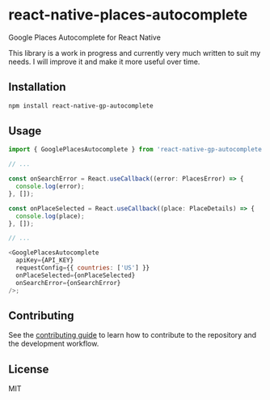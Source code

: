 # react-native-places-autocomplete

Google Places Autocomplete for React Native

This library is a work in progress and currently very much written to suit my needs. I will improve it and make it more useful over time.

## Installation

```sh
npm install react-native-gp-autocomplete
```

## Usage

```js
import { GooglePlacesAutocomplete } from 'react-native-gp-autocomplete';

// ...

const onSearchError = React.useCallback((error: PlacesError) => {
  console.log(error);
}, []);

const onPlaceSelected = React.useCallback((place: PlaceDetails) => {
  console.log(place);
}, []);

// ...

<GooglePlacesAutocomplete
  apiKey={API_KEY}
  requestConfig={{ countries: ['US'] }}
  onPlaceSelected={onPlaceSelected}
  onSearchError={onSearchError}
/>;
```

## Contributing

See the [contributing guide](CONTRIBUTING.md) to learn how to contribute to the repository and the development workflow.

## License

MIT
